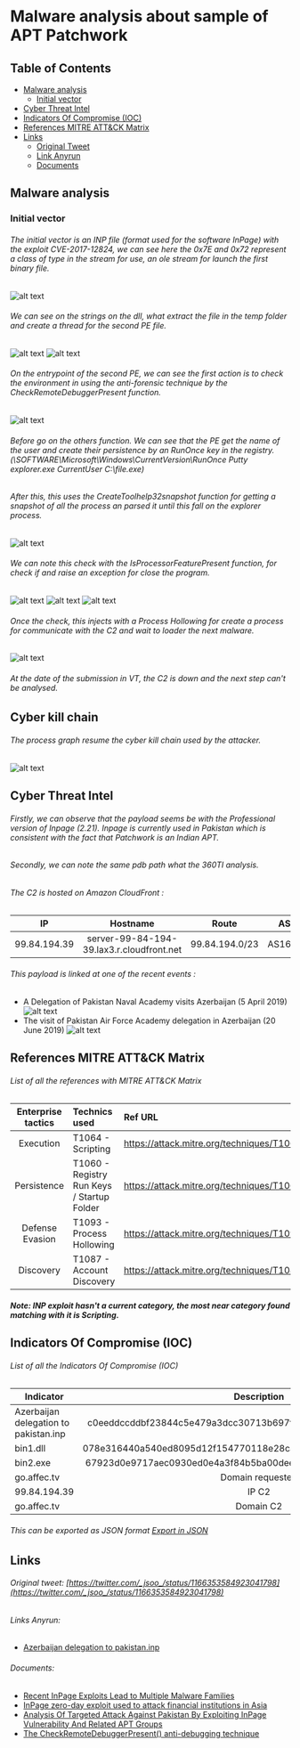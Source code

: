 # Malware analysis about sample of APT Patchwork
## Table of Contents
* [Malware analysis](#Malware-analysis)
  + [Initial vector](#Initial-vector)
* [Cyber Threat Intel](#Cyber-Threat-Intel)
* [Indicators Of Compromise (IOC)](#IOC)
* [References MITRE ATT&CK Matrix](#Ref-MITRE-ATTACK)
* [Links](#Links)
  + [Original Tweet](#Original-Tweet)
  + [Link Anyrun](#Links-Anyrun)
  + [Documents](#Documents)

## Malware analysis <a name="Malware-analysis"></a>
### Initial vector <a name="Initial-vector"></a>
###### The initial vector is an INP file (format used for the software InPage) with the exploit CVE-2017-12824, we can see here the 0x7E and 0x72 represent a class of type in the stream for use, an ole stream for launch the first binary file.
![alt text](https://raw.githubusercontent.com/StrangerealIntel/CyberThreatIntel/master/Indian/APT/Patchwork/27-08-19/Images/Exploit.png "")
###### We can see on the strings on the dll, what extract the file in the temp folder and create a thread for the second PE file.
![alt text](https://raw.githubusercontent.com/StrangerealIntel/CyberThreatIntel/master/Indian/APT/Patchwork/27-08-19/Images/bin1-String.PNG "")
![alt text](https://raw.githubusercontent.com/StrangerealIntel/CyberThreatIntel/master/Indian/APT/Patchwork/27-08-19/Images/bin1-CreateThread.png "")
###### On the entrypoint of the second PE, we can see the first action is to check the environment in using the anti-forensic technique by the CheckRemoteDebuggerPresent function.
![alt text](https://raw.githubusercontent.com/StrangerealIntel/CyberThreatIntel/master/Indian/APT/Patchwork/27-08-19/Images/bin2-Entrypoint.png "")
###### Before go on the others function. We can see that the PE get the name of the user and create their persistence by an RunOnce key in the registry. (\SOFTWARE\Microsoft\Windows\CurrentVersion\RunOnce Putty explorer.exe CurrentUser C:\file.exe)

###### After this, this uses the CreateToolhelp32snapshot function for getting a snapshot of all the process an parsed it until this fall on the explorer process.
![alt text](https://raw.githubusercontent.com/StrangerealIntel/CyberThreatIntel/master/Indian/APT/Patchwork/27-08-19/Images/bin2-Explorer.png "")
###### We can note this check with the IsProcessorFeaturePresent function, for check if and raise an exception for close the program.
![alt text](https://raw.githubusercontent.com/StrangerealIntel/CyberThreatIntel/master/Indian/APT/Patchwork/27-08-19/Images/bin2-call.png "")
![alt text](https://raw.githubusercontent.com/StrangerealIntel/CyberThreatIntel/master/Indian/APT/Patchwork/27-08-19/Images/bin2-CheckDebug.png "")
![alt text](https://raw.githubusercontent.com/StrangerealIntel/CyberThreatIntel/master/Indian/APT/Patchwork/27-08-19/Images/bin2-CheckException.png "")
###### Once the check, this injects with a Process Hollowing for create a process for communicate with the C2 and wait to loader the next malware.
![alt text](https://raw.githubusercontent.com/StrangerealIntel/CyberThreatIntel/master/Indian/APT/Patchwork/27-08-19/Images/bin2-AllocProcess.png "")
###### At the date of the submission in VT, the C2 is down and the next step can't be analysed.
## Cyber kill chain <a name="Cyber-kill-chain"></a>
###### The process graph resume the cyber kill chain used by the attacker.
![alt text](https://raw.githubusercontent.com/StrangerealIntel/CyberThreatIntel/master/Indian/APT/Patchwork/27-08-19/Images/Cyber.png "")
## Cyber Threat Intel <a name="Cyber-Threat-Intel"></a>
###### Firstly, we can observe that the payload seems be with the Professional version of Inpage (2.21). Inpage is currently used in Pakistan which is consistent with the fact that Patchwork is an Indian APT.
###### Secondly, we can note the same pdb path what the 360TI analysis.
###### The C2 is hosted on Amazon CloudFront :
|IP|Hostname|Route|ASN|Organization|Country|City|Region|Coordinates|
|:---------------:|:-------------:|:-------------:|:-------------:|:-------------:|:-------------:|:-------------:|:-------------:|:-------------:|
|99.84.194.39|server-99-84-194-39.lax3.r.cloudfront.net|99.84.194.0/23|AS16509|Amazon.com, Inc.|United States| Seattle| Washington|47.5400,-122.3030|
###### This payload is linked at one of the recent events :
* A Delegation of Pakistan Naval Academy visits Azerbaijan (5 April 2019)
![alt text](https://raw.githubusercontent.com/StrangerealIntel/CyberThreatIntel/master/Indian/APT/Patchwork/27-08-19/Images/Event1.png "")
* The visit of Pakistan Air Force Academy delegation in Azerbaijan (20 June 2019)
![alt text](https://raw.githubusercontent.com/StrangerealIntel/CyberThreatIntel/master/Indian/APT/Patchwork/27-08-19/Images/Event2.PNG "")
## References MITRE ATT&CK Matrix <a name="Ref-MITRE-ATTACK"></a>
###### List of all the references with MITRE ATT&CK Matrix

|Enterprise tactics|Technics used|Ref URL|
| :---------------: |:-------------| :------------- |
|Execution|T1064 - Scripting|https://attack.mitre.org/techniques/T1064|
|Persistence|T1060 - Registry Run Keys / Startup Folder|https://attack.mitre.org/techniques/T1060|
|Defense Evasion|T1093 - Process Hollowing|https://attack.mitre.org/techniques/T1093|
|Discovery|T1087 - Account Discovery|https://attack.mitre.org/techniques/T1087|
##### Note: INP exploit hasn't a current category, the most near category found matching with it is Scripting.
## Indicators Of Compromise (IOC) <a name="IOC"></a>

###### List of all the Indicators Of Compromise (IOC)

| Indicator     | Description|
| ------------- |:-------------:|
|Azerbaijan delegation to pakistan.inp|c0eeddccddbf23844c5e479a3dcc30713b697fa83d7c13feb79ecff6603c1181|
|bin1.dll|078e316440a540ed8095d12f154770118e28ca67a32c0fcc514564982f79eaa2|
|bin2.exe|67923d0e9717aec0930ed0e4a3f84b5ba00dee9fc64774be452cee5aa782fbac|
|go.affec.tv|Domain requested|
|99.84.194.39|IP C2|
|go.affec.tv|Domain C2|
###### This can be exported as JSON format [Export in JSON](https://raw.githubusercontent.com/StrangerealIntel/CyberThreatIntel/master/Indian/APT/Patchwork/27-08-19/IOC_Patchwork_09-09-19.json)	

## Links <a name="Links"></a>
###### Original tweet: [https://twitter.com/_jsoo_/status/1166353584923041798](https://twitter.com/_jsoo_/status/1166353584923041798) <a name="Original-Tweet"></a>
###### Links Anyrun: <a name="Links-Anyrun"></a>
* [Azerbaijan delegation to pakistan.inp](https://app.any.run/tasks/9a133077-a806-4e11-9e4a-711b8764b153/)
###### Documents: <a name="Documents"></a>
* [Recent InPage Exploits Lead to Multiple Malware Families](https://unit42.paloaltonetworks.com/unit42-recent-inpage-exploits-lead-multiple-malware-families/)
* [InPage zero-day exploit used to attack financial institutions in Asia](https://securelist.com/inpage-zero-day-exploit-used-to-attack-financial-institutions-in-asia/76717/)
* [Analysis Of Targeted Attack Against Pakistan By Exploiting InPage Vulnerability And Related APT Groups](https://ti.360.net/blog/articles/analysis-of-targeted-attack-against-pakistan-by-exploiting-inpage-vulnerability-and-related-apt-groups-english/)
* [The CheckRemoteDebuggerPresent() anti-debugging technique](https://xorl.wordpress.com/2017/12/09/the-checkremotedebuggerpresent-anti-debugging-technique/)
